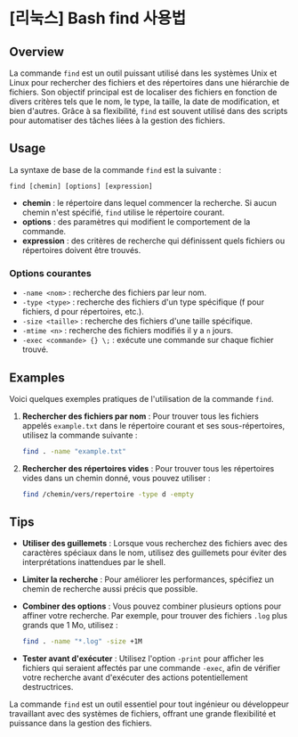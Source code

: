 # [리눅스] Bash find 사용법

## Overview
La commande `find` est un outil puissant utilisé dans les systèmes Unix et Linux pour rechercher des fichiers et des répertoires dans une hiérarchie de fichiers. Son objectif principal est de localiser des fichiers en fonction de divers critères tels que le nom, le type, la taille, la date de modification, et bien d'autres. Grâce à sa flexibilité, `find` est souvent utilisé dans des scripts pour automatiser des tâches liées à la gestion des fichiers.

## Usage
La syntaxe de base de la commande `find` est la suivante :

```
find [chemin] [options] [expression]
```

- **chemin** : le répertoire dans lequel commencer la recherche. Si aucun chemin n'est spécifié, `find` utilise le répertoire courant.
- **options** : des paramètres qui modifient le comportement de la commande.
- **expression** : des critères de recherche qui définissent quels fichiers ou répertoires doivent être trouvés.

### Options courantes
- `-name <nom>` : recherche des fichiers par leur nom.
- `-type <type>` : recherche des fichiers d'un type spécifique (f pour fichiers, d pour répertoires, etc.).
- `-size <taille>` : recherche des fichiers d'une taille spécifique.
- `-mtime <n>` : recherche des fichiers modifiés il y a `n` jours.
- `-exec <commande> {} \;` : exécute une commande sur chaque fichier trouvé.

## Examples
Voici quelques exemples pratiques de l'utilisation de la commande `find`.

1. **Rechercher des fichiers par nom** :
   Pour trouver tous les fichiers appelés `example.txt` dans le répertoire courant et ses sous-répertoires, utilisez la commande suivante :

   ```bash
   find . -name "example.txt"
   ```

2. **Rechercher des répertoires vides** :
   Pour trouver tous les répertoires vides dans un chemin donné, vous pouvez utiliser :

   ```bash
   find /chemin/vers/repertoire -type d -empty
   ```

## Tips
- **Utiliser des guillemets** : Lorsque vous recherchez des fichiers avec des caractères spéciaux dans le nom, utilisez des guillemets pour éviter des interprétations inattendues par le shell.
- **Limiter la recherche** : Pour améliorer les performances, spécifiez un chemin de recherche aussi précis que possible.
- **Combiner des options** : Vous pouvez combiner plusieurs options pour affiner votre recherche. Par exemple, pour trouver des fichiers `.log` plus grands que 1 Mo, utilisez :

   ```bash
   find . -name "*.log" -size +1M
   ```

- **Tester avant d'exécuter** : Utilisez l'option `-print` pour afficher les fichiers qui seraient affectés par une commande `-exec`, afin de vérifier votre recherche avant d'exécuter des actions potentiellement destructrices.

La commande `find` est un outil essentiel pour tout ingénieur ou développeur travaillant avec des systèmes de fichiers, offrant une grande flexibilité et puissance dans la gestion des fichiers.